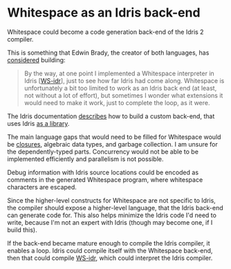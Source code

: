 # Whitespace as an Idris back-end

Whitespace could become a code generation back-end of the Idris 2 compiler.

This is something that Edwin Brady, the creator of both languages, has
[considered](emails.md#2023-03-30-170455-utc) building:

> By the way, at one point I implemented a Whitespace interpreter in Idris
> [[WS-idr](https://github.com/edwinb/WS-idr)], just to see how far Idris had
> come along. Whitespace is unfortunately a bit too limited to work as an Idris
> back end (at least, not without a lot of effort), but sometimes I wonder what
> extensions it would need to make it work, just to complete the loop, as it
> were.

The Idris documentation [describes](https://github.com/idris-lang/Idris2/blob/main/docs/source/backends/backend-cookbook.rst)
how to build a custom back-end, that uses Idris [as a library](https://github.com/idris-lang/Idris2/blob/main/docs/source/backends/custom.rst).

The main language gaps that would need to be filled for Whitespace would be
[closures](higher_level_control.md), algebraic data types, and garbage
collection. I am unsure for the dependently-typed parts. Concurrency would not
be able to be implemented efficiently and parallelism is not possible.

Debug information with Idris source locations could be encoded as comments in
the generated Whitespace program, where whitespace characters are escaped.

Since the higher-level constructs for Whitespace are not specific to Idris, the
compiler should expose a higher-level language, that the Idris back-end can
generate code for. This also helps minimize the Idris code I'd need to write,
because I'm not an expert with Idris (though may become one, if I build this).

If the back-end became mature enough to compile the Idris compiler, it enables
a loop. Idris could compile itself with the Whitespace back-end, then that could
compile [WS-idr](https://github.com/edwinb/WS-idr), which could interpret the
Idris compiler.
